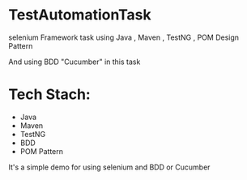 # TestAutomationTask
selenium Framework task using Java , Maven , TestNG , POM Design Pattern

And using BDD "Cucumber" in this task 


# Tech Stach:

 - Java 
 - Maven
 - TestNG
 - BDD
 - POM Pattern
 
 
 It's a simple demo for using selenium and BDD or Cucumber
